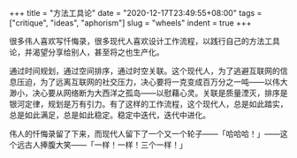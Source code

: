 +++
title = "方法工具论"
date = "2020-12-17T23:49:55+08:00"
tags = ["critique", "ideas", "aphorism"]
slug = "wheels"
indent = true
+++

很多伟人喜欢写忏悔录，很多现代人喜欢设计工作流程，以践行自己的方法工具论，并渴望分享给别人，甚至将之也生产化。

通过时间规划，通过空间排序，通过时空关联。这个现代人，为了逃避互联网的信息压迫，为了远离互联网的社交压力，决心要将一克变成百万分之一吨——以伟大渺小，决心要从网络断为大西洋之孤岛——以慰藉心灵。关联是质量湮灭，排序是银河定律，规划是万有引力。有了这样的工作流程，这个现代人，总是如此踏实，总是如此满足，总是如此稳定。稳定中迭代，迭代中进化。

伟人的忏悔录留了下来，而现代人留下了一个又一个轮子——「哈哈哈！」——这个远古人捧腹大笑——「一样！一样！三个一样！」
